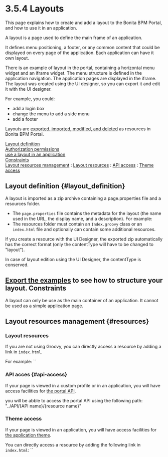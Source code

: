 
3.5.4 Layouts
=============

This page explains how to create and add a layout to the Bonita BPM Portal, and how to use it in an application.

A layout is a page used to define the main frame of an application.

It defines menu positioning, a footer, or any common content that could be displayed on every page of the application.
Each application can have it own layout.

There is an example of layout in the portal, containing a horizontal menu widget and an iframe widget.
The menu structure is defined in the application navigation. The application pages are displayed in the iframe.
The layout was created using the UI designer, so you can export it and edit it with the UI designer.

For example, you could:

-   add a login box
-   change the menu to add a side menu
-   add a footer

Layouts are [exported. imported, modified, and deleted](/resources-management) as resources in Bonita BPM Portal.

[Layout definition](#layout_definition)\
[Authorization permissions](/resource-management#permissions)\
[use a layout in an application](/applications-0#layout)\
[Constraints](#constraints)\
[Layout resources management](#resources)
:   [Layout resources](#layout-resources)
:   [API access](#api-access)
:   [Theme access](#theme-access)

Layout definition {#layout_definition}
-----------------

A layout is imported as a zip archive containing a page.properties file and a resources folder.

-   The `page.properties` file contains the metadata for the layout (the name used in the URL, the display name, and a description). For example:
-   The resources folder must contain an `Index.groovy` class or an `index.html` file and optionally can contain some additional resources.

If you create a resource with the UI Designer, the exported zip automatically has the correct format (only the contentType will have to be changed to "layout").

In case of layout edition using the UI Designer, the contentType is conserved.

[Export the examples](/resource-management#export) to see how to structure your layout.
Constraints
-----------

A layout can only be use as the main container of an application. It cannot be used as a simple application page.

Layout resources management {#resources}
---------------------------

### Layout resources

If you are not using Groovy, you can directly access a resource by adding a link in `index.html`.

For example: ``

### API acces {#api-access}

If your page is viewed in a custom profile or in an application, you will have access facilities for [the portal API](/rest-api-overview-0).

you will be abble to access the portal API using the following path: "../API/{API name}/{resource name}"

### Theme access

If your page is viewed in an application, you will have access facilities for [the application theme](/applications-0#theme).

You can directly access a resource by adding the following link in `index.html`: ``

